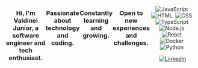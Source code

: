 <div align="center" style="display: flex">

### Hi, I'm Valdinei Junior, a software engineer and tech enthusiast.

### Passionate about technology and coding.
### Constantly learning and growing.
### Open to new experiences and challenges.

<br>
  
  ---
 
  <div>
  
  ![JavaScript](https://img.shields.io/badge/-JavaScript-05122A?style=flat&logo=javascript)&nbsp;
  ![HTML](https://img.shields.io/badge/-HTML-05122A?style=flat&logo=HTML5)&nbsp;
  ![CSS](https://img.shields.io/badge/-CSS-05122A?style=flat&logo=CSS3&logoColor=1572B6)&nbsp;
  ![TypeScript](https://img.shields.io/badge/-TypeScript-05122A?style=flat&logo=TypeScript)&nbsp;
  ![Node.js](https://img.shields.io/badge/-Node.js-05122A?style=flat&logo=Node.js)&nbsp;
  ![React](https://img.shields.io/badge/-React-05122A?style=flat&logo=React)&nbsp;
  ![Docker](https://img.shields.io/badge/-Docker-05122A?style=flat&logo=Docker)&nbsp;
  ![Python](https://img.shields.io/badge/-Python-05122A?style=flat&logo=Python)&nbsp;
  
  <p>
    <a
      href="https://www.linkedin.com/in/valdinei-junior-009634230/"
      target="_blank"
    >
      <img
        align="center"
        src="https://img.shields.io/badge/-ValdineiJunior-05122A?style=flat&logo=linkedin"
        alt="LinkedIn"
      />
    </a>
  </p>
</div>
</div>
 
